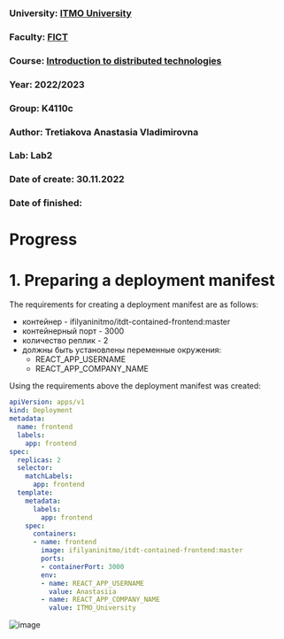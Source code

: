 ### University: [ITMO University](https://itmo.ru/ru/)
### Faculty: [FICT](https://fict.itmo.ru)
### Course: [Introduction to distributed technologies](https://github.com/itmo-ict-faculty/introduction-to-distributed-technologies)
### Year: 2022/2023
### Group: K4110c
### Author: Tretiakova Anastasia Vladimirovna
### Lab: Lab2
### Date of create: 30.11.2022
### Date of finished: 

# Progress
# 1. Preparing a deployment manifest
The requirements for creating a deployment manifest are as follows:
- контейнер - ifilyaninitmo/itdt-contained-frontend:master
- контейнерный порт - 3000
- количество реплик - 2
- должны быть установлены переменные окружения:
  - REACT_APP_USERNAME
  - REACT_APP_COMPANY_NAME

Using the requirements above the deployment manifest was created:

```yaml
apiVersion: apps/v1
kind: Deployment
metadata:
  name: frontend
  labels:
    app: frontend
spec:
  replicas: 2
  selector:
    matchLabels:
      app: frontend
  template:
    metadata:
      labels:
        app: frontend
    spec:
      containers:
      - name: frontend
        image: ifilyaninitmo/itdt-contained-frontend:master
        ports:
        - containerPort: 3000
        env:
        - name: REACT_APP_USERNAME
          value: Anastasiia
        - name: REACT_APP_COMPANY_NAME
          value: ITMO_University
 ```
![image](https://user-images.githubusercontent.com/44613206/204882367-42bac073-63c4-424b-b039-6367bec3ceed.png)
